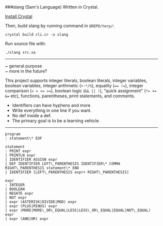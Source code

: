 ###slang (Sam's Language)
Written in Crystal.

[Install Crystal](https://crystal-lang.org/docs/installation/)

Then, build slang by running command in `$REPO/terp/`:

    crystal build cli.cr -o slang

Run source file with:

    ./slang src.sa

----
~ general purpose  
~ more in the future?

This project supports integer literals, boolean literals, integer
variables, boolean variables, integer arithmetic (`+-*/%`), equality
(`== !=`), integer comparison (`< > <= >=`), boolean logic (`&& || !`),
"quick assignment" (`*= += &=` etc), functions, parentheses, print
statements, and comments.

* Identifiers can have hyphens and more.  
* Write everything in one line if you want.  
* No def inside a def.  
* The primary goal is to be a learning vehicle.  

----
```
program  
: statement\* EOF

statement  
: PRINT expr  
| PRINTLN expr  
| IDENTIFIER ASSIGN expr  
| DEF IDENTIFIER LEFT\_PARENTHESIS IDENTIFIER\* COMMA RIGHT\_PARENTHESIS statement\* END  
| IDENTIFIER [LEFT\_PARENTHESIS expr+ RIGHT\_PARENTHESIS]  

expr  
: INTEGER  
| BOOLEAN  
| NEGATE expr  
| NOT expr  
| expr (ASTERISK|DIVIDE|MOD) expr  
| expr (PLUS|MINUS) expr  
| expr (MORE|MORE\_OR\_EQUAL|LESS|LESS\_OR\_EQUAL|EQUAL|NOT\_EQUAL) expr  
| expr (AND|OR) expr  
```
